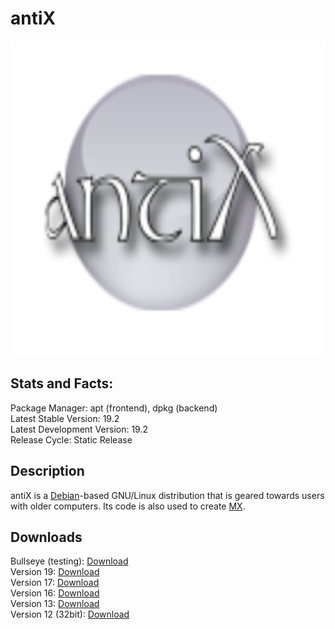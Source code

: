 # antiX

![](icons/Antix.png)

## Stats and Facts:
Package Manager: apt (frontend), dpkg (backend)<br>
Latest Stable Version: 19.2<br>
Latest Development Version: 19.2<br>
Release Cycle: Static Release

## Description
antiX is a [Debian](debian.md)-based GNU/Linux distribution that is geared towards users with older computers. Its code is also used to create [MX](mx.md).

## Downloads

Bullseye (testing): [Download](https://sourceforge.net/projects/antix-linux/files/Testing/antiX-bullseye-a2-runit_x64-full.iso/download)<br>
Version 19: [Download](https://sourceforge.net/projects/antix-linux/files/Final/antiX-19/antiX-19.3_x64-full.iso/download)<br>
Version 17: [Download](https://sourceforge.net/projects/antix-linux/files/Final/antiX-17.4.1/antiX-17.4.1_x64-full.iso/download)<br>
Version 16: [Download](https://sourceforge.net/projects/antix-linux/files/old/antiX-16/antiX-16.2_x64-full.iso/download)<br>
Version 13: [Download](https://sourceforge.net/projects/antix-linux/files/old/antiX-13.2/antiX-13.2_x64-full.iso/download)<br>
Version 12 (32bit): [Download](https://sourceforge.net/projects/antix-linux/files/old/antiX-12/antiX-12-486.iso/download)<br>

